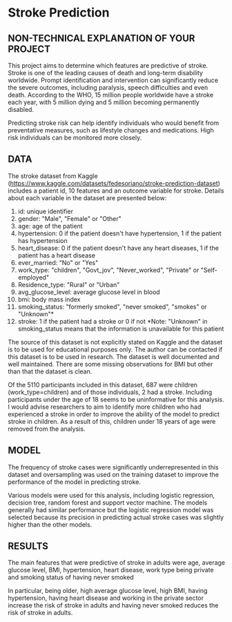 # Stroke Prediction


## NON-TECHNICAL EXPLANATION OF YOUR PROJECT
This project aims to determine which features are predictive of stroke. Stroke is one of the leading causes of death and long-term disability worldwide. Prompt identification and intervention can significantly reduce the severe outcomes, including paralysis, speech difficulties and even death. According to the WHO, 15 million people worldwide have a stroke each year, with 5 million dying and 5 million becoming permanently disabled.

Predicting stroke risk can help identify individuals who would benefit from preventative measures, such as lifestyle changes and medications. High risk individuals can be monitored more closely.

## DATA
The stroke dataset from Kaggle (https://www.kaggle.com/datasets/fedesoriano/stroke-prediction-dataset) includes a patient id, 10 features and an outcome variable for stroke. Details about each variable in the dataset are presented below:
1) id: unique identifier
2) gender: "Male", "Female" or "Other"
3) age: age of the patient
4) hypertension: 0 if the patient doesn't have hypertension, 1 if the patient has hypertension
5) heart_disease: 0 if the patient doesn't have any heart diseases, 1 if the patient has a heart disease
6) ever_married: "No" or "Yes"
7) work_type: "children", "Govt_jov", "Never_worked", "Private" or "Self-employed"
8) Residence_type: "Rural" or "Urban"
9) avg_glucose_level: average glucose level in blood
10) bmi: body mass index
11) smoking_status: "formerly smoked", "never smoked", "smokes" or "Unknown"*
12) stroke: 1 if the patient had a stroke or 0 if not
*Note: "Unknown" in smoking_status means that the information is unavailable for this patient

The source of this dataset is not explicitly stated on Kaggle and the dataset is to be used for educational purposes only. The author can be contacted if this dataset is to be used in research. The dataset is well documented and well maintained. There are some missing observations for BMI but other than that the dataset is clean.

Of the 5110 participants included in this dataset, 687 were children (work_type=children) and of those individuals, 2 had a stroke. Including participants under the age of 18 seems to be uninformative for this analysis. I would advise researchers to aim to identify more children who had experienced a stroke in order to improve the ability of the model to predict stroke in children. As a result of this, children under 18 years of age were removed from the analysis.

## MODEL 
The frequency of stroke cases were significantly underrepresented in this dataset and oversampling was used on the training dataset to improve the performance of the model in predicting stroke.

Various models were used for this analysis, including logistic regression, decision tree, random forest and support vector machine. The models generally had similar performance but the logistic regression model was selected because its precision in predicting actual stroke cases was slightly higher than the other models.

## RESULTS
The main features that were predictive of stroke in adults were age, average glucose level, BMI, hypertension, heart disease, work type being private and smoking status of having never smoked

In particular, being older, high average glucose level, high BMI, having hypertension, having heart disease and working in the private sector increase the risk of stroke in adults and having never smoked reduces the risk of stroke in adults.


